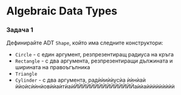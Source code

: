 # Algebraic Data Types

### Задача 1
Дефинирайтe ADT `Shape`, който има следните конструктори:
 - `Circle` - с един аргумент, резпрезентиращ радиуса на кръга
 - `Rectangle` - с два аргумента, резпрезентиращи дължината и ширината на правоъгълника
 - `Triangle`
 - `Cylinder` - с два аргумента, радѝѝиѝѝусѝа ѝѝнѝаѝ ѝѝоѝсѝѝнѝовѝѝаѝтѝаѝЍЍЍЍЍЍЍЍЍЍЍЍЍЍЍаѝѝаѝѝѝѝѝѝѝѝѝ